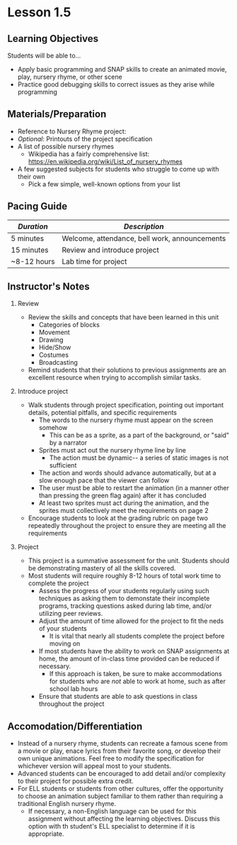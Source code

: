 # Lesson 1.5

## Learning Objectives
Students will be able to...
* Apply basic programming and SNAP skills to create an animated movie, play, nursery rhyme, or other scene
* Practice good debugging skills to correct issues as they arise while programming


## Materials/Preparation
* Reference to Nursery Rhyme project: []()
* _Optional_: Printouts of the project specification
* A list of possible nursery rhymes
    * Wikipedia has a fairly comprehensive list: https://en.wikipedia.org/wiki/List_of_nursery_rhymes
* A few suggested subjects for students who struggle to come up with their own
    * Pick a few simple, well-known options from your list

## Pacing Guide
|_Duration_|_Description_|
|--|--|
|5 minutes|Welcome, attendance, bell work, announcements|
|15 minutes|Review and introduce project|
|~8-12 hours|Lab time for project|

## Instructor's Notes
1. Review
    * Review the skills and concepts that have been learned in this unit
        * Categories of blocks
        * Movement
        * Drawing
        * Hide/Show
        * Costumes
        * Broadcasting
    * Remind students that their solutions to previous assignments are an excellent resource when trying to accomplish similar tasks.

2. Introduce project
    * Walk students through project specification, pointing out important details, potential pitfalls, and specific requirements
        * The words to the nursery rhyme must appear on the screen somehow
            * This can be as a sprite, as a part of the background, or "said" by a narrator
        * Sprites must act out the nursery rhyme line by line
            * The action must be dynamic-- a series of static images is not sufficient
        * The action and words should advance automatically, but at a slow enough pace that the viewer can follow
        * The user must be able to restart the animation (in a manner other than pressing the green flag again) after it has concluded
        * At least two sprites must act during the animation, and the sprites must collectively meet the requirements on page 2
    * Encourage students to look at the grading rubric on page two repeatedly throughout the project to ensure they are meeting all the requirements

3. Project
    * This project is a summative assessment for the unit.  Students should be demonstrating mastery of all the skills covered.
    * Most students will require roughly 8-12 hours of total work time to complete the project
        * Assess the progress of your students regularly using such techniques as asking them to demonstate their incomplete programs, tracking questions asked during lab time, and/or utilizing peer reviews.
        * Adjust the amount of time allowed for the project to fit the neds of your students
            * It is vital that nearly all students complete the project before moving on
        * If most students have the ability to work on SNAP assignments at home, the amount of in-class time provided can be reduced if necessary.
            * If this approach is taken, be sure to make accommodations for students who are _not_ able to work at home, such as after school lab hours
        * Ensure that students are able to ask questions in class throughout the project


## Accomodation/Differentiation
* Instead of a nursery rhyme, students can recreate a famous scene from a movie or play, enace lyrics from their favorite song, or develop their own unique animations.  Feel free to modify the specification for whichever version will appeal most to your students.
* Advanced students can be encouraged to add detail and/or complexity to their project for possible extra credit.
* For ELL students or students from other cultures, offer the opportunity to choose an animation subject familiar to them rather than requiring a traditional English nursery rhyme.
    * If necessary, a non-English language can be used for this assignment without affecting the learning objectives.  Discuss this option with th student's ELL specialist to determine if it is appropriate.
